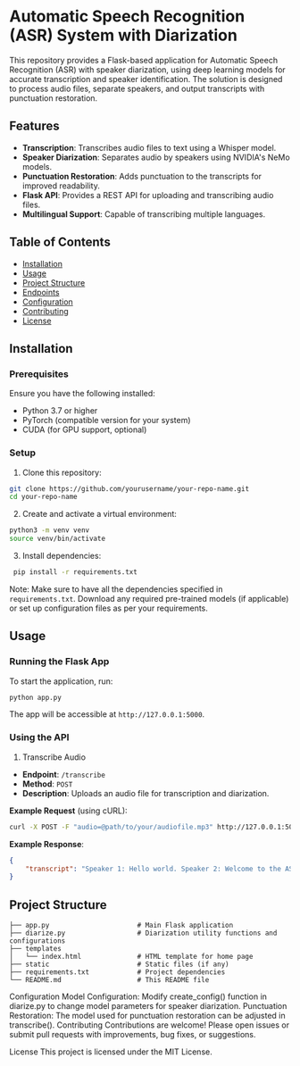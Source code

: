 # Automatic Speech Recognition (ASR) System with Diarization

This repository provides a Flask-based application for Automatic Speech Recognition (ASR) with speaker diarization, using deep learning models for accurate transcription and speaker identification. The solution is designed to process audio files, separate speakers, and output transcripts with punctuation restoration.

## Features
- **Transcription**: Transcribes audio files to text using a Whisper model.
- **Speaker Diarization**: Separates audio by speakers using NVIDIA's NeMo models.
- **Punctuation Restoration**: Adds punctuation to the transcripts for improved readability.
- **Flask API**: Provides a REST API for uploading and transcribing audio files.
- **Multilingual Support**: Capable of transcribing multiple languages.

  
## Table of Contents
- [Installation](#installation)
- [Usage](#usage)
- [Project Structure](#project-structure)
- [Endpoints](#endpoints)
- [Configuration](#configuration)
- [Contributing](#contributing)
- [License](#license)

## Installation
### Prerequisites
Ensure you have the following installed:

- Python 3.7 or higher
- PyTorch (compatible version for your system)
- CUDA (for GPU support, optional)

### Setup
1. Clone this repository:
```bash
git clone https://github.com/yourusername/your-repo-name.git
cd your-repo-name
```

2. Create and activate a virtual environment:
```bash
python3 -m venv venv 
source venv/bin/activate
```

3. Install dependencies:
```bash
 pip install -r requirements.txt
```
Note: Make sure to have all the dependencies specified in `requirements.txt`.
Download any required pre-trained models (if applicable) or set up configuration files as per your requirements.


## Usage
### Running the Flask App
To start the application, run:
```bash
python app.py
```
The app will be accessible at `http://127.0.0.1:5000`.

### Using the API
1. Transcribe Audio
- **Endpoint**: `/transcribe`
- **Method**: `POST`
- **Description**: Uploads an audio file for transcription and diarization.

**Example Request** (using cURL):
```bash
curl -X POST -F "audio=@path/to/your/audiofile.mp3" http://127.0.0.1:5000/transcribe
```
**Example Response**:
```json
{
    "transcript": "Speaker 1: Hello world. Speaker 2: Welcome to the ASR system."
}
```
## Project Structure
```plain text
├── app.py                      # Main Flask application
├── diarize.py                  # Diarization utility functions and configurations
├── templates
│   └── index.html              # HTML template for home page
├── static                      # Static files (if any)
├── requirements.txt            # Project dependencies
└── README.md                   # This README file
```
Configuration
Model Configuration: Modify create_config() function in diarize.py to change model parameters for speaker diarization.
Punctuation Restoration: The model used for punctuation restoration can be adjusted in transcribe().
Contributing
Contributions are welcome! Please open issues or submit pull requests with improvements, bug fixes, or suggestions.

License
This project is licensed under the MIT License.

